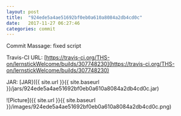 ```yaml
---
layout: post
title:  "924ede5a4ae51692bf0eb0a610a8084a2db4cd0c"
date:   2017-11-27 06:27:46
categories: commit
---
```


Commit Massage: fixed script  

Travis-CI URL: [https://travis-ci.org/THS-on/lernstickWelcome/builds/307748230](https://travis-ci.org/THS-on/lernstickWelcome/builds/307748230)

JAR: [JAR]({{ site.url }}{{ site.baseurl }}/jars/924ede5a4ae51692bf0eb0a610a8084a2db4cd0c.jar)

![Picture]({{ site.url }}{{ site.baseurl }}/images/924ede5a4ae51692bf0eb0a610a8084a2db4cd0c.png)

